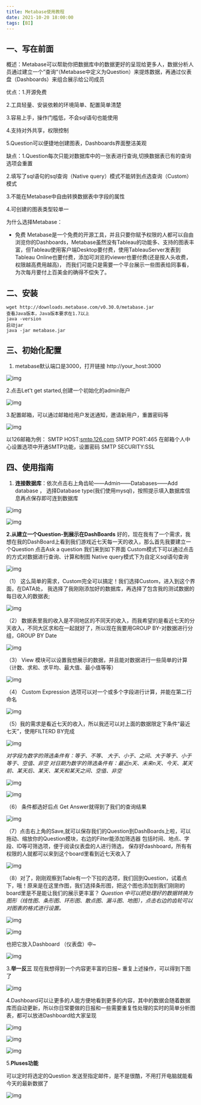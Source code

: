 ```yaml
---
title: Metabase使用教程
date: 2021-10-20 18:00:00
tags: [BI]
---
```


## **一、写在前面**

概述：Metabase可以帮助你把数据库中的数据更好的呈现给更多人，数据分析人员通过建立一个”查询“（Metabase中定义为Question）来提炼数据，再通过仪表盘（Dashboards）来组合展示给公司成员

优点：1.开源免费

2.工具轻量、安装依赖的环境简单、配置简单清楚

3.容易上手，操作门槛低，不会sql语句也能使用

4.支持对外共享，权限控制

5.Question可以便捷地创建图表，Dashboards界面整洁美观

缺点：1.Question每次只能对数据库中的一张表进行查询,切换数据表已有的查询选项会重置

2.填写了sql语句的sql查询（Native query）模式不能转到点选查询（Custom）模式

3.不能在Metabase中自由转换数据表中字段的属性

4.可创建的图表类型较单一

为什么选择Metabase：

- 免费 Metabase是一个免费的开源工具，并且只要你赋予权限的人都可以自由浏览你的Dashboards，Metabase虽然没有Tableau的功能多、支持的图表丰富，但Tableau使用客户端Desktop要付费，使用TableauServer发表到Tableau Online也要付费，添加可浏览的viewer也要付费(还是按人头收费，权限越高费用越高)， 而我们可能只是需要一个平台展示一些图表给同事看，为次每月要付上百美金的确得不偿失了。

## **二、安装**

```text
wget http://downloads.metabase.com/v0.30.0/metabase.jar
查看Java版本，Java版本要求在1.7以上
java -version
启动jar
java -jar metabase.jar
```

## **三、初始化配置**

1. metabase默认端口是3000，打开链接 http://your_host:3000

![img](https://cdn.jsdelivr.net/gh/zshipu/images/202110211650825.jpg)

2.点击Let't get started,创建一个初始化的admin账户

![img](https://cdn.jsdelivr.net/gh/zshipu/images/202110211650828.jpg)

3.配置邮箱，可以通过邮箱给用户发送通知，邀请新用户，重置密码等

![img](https://cdn.jsdelivr.net/gh/zshipu/images/202110211650829.jpg)


以126邮箱为例：
SMTP HOST:[smtp.126.com](https://link.zhihu.com/?target=http%3A//smtp.126.com/)
SMTP PORT:465
在邮箱个人中心设置选项中开通SMTP功能，设置密码
SMTP SECURITY:SSL

## **四、使用指南**

1. **连接数据库**：依次点击右上角齿轮——Admin——Databases——Add database ，
   选择Database type(我们使用mysql)，按照提示填入数据库信息再点保存即可连到数据库

![img](https://cdn.jsdelivr.net/gh/zshipu/images/202110211650830.jpg)

![img](https://cdn.jsdelivr.net/gh/zshipu/images/202110211650831.jpg)

**2.从建立一个Question-到展示在DashBoards**
好的，现在我有了一个需求，我想在我的DashBoard上看到我们游戏近七天每一天的收入，那么首先我要建立一个Question
点击Ask a question 我们来到如下界面
Custom模式下可以通过点击的方式对数据进行查询、计算和制图
Native query模式下为自定义sql语句查询

![img](https://cdn.jsdelivr.net/gh/zshipu/images/202110211650832.jpg)


（1） 这么简单的需求，Custom完全可以搞定！我们选择Custom，进入到这个界面，在DATA处， 我选择了我刚刚添加好的数据库，再选择了包含我的测试数据的每日收入的数据表;



![img](https://cdn.jsdelivr.net/gh/zshipu/images/202110211650833.jpg)


（2） 数据表里我的收入是不同地区的不同天的收入，而我希望的是看近七天的分天收入，不同大区求和在一起就好了，所以现在我要用GROUP BY-对数据进行分组，GROUP BY Date

![img](https://cdn.jsdelivr.net/gh/zshipu/images/202110211650834.jpg)


（3） View 模块可以设置我想展示的数据，并且能对数据进行一些简单的计算（计数、求和、求平均、最大值、最小值等等）

![img](https://cdn.jsdelivr.net/gh/zshipu/images/202110211650835.jpg)



（4） Custom Expression 选项可以对一个或多个字段进行计算，并能在第二行命名

![img](https://cdn.jsdelivr.net/gh/zshipu/images/202110211650836.jpg)




（5）我的需求是看近七天的收入，所以我还可以对上面的数据限定下条件“最近七天”，使用FILTERD BY完成

![img](https://cdn.jsdelivr.net/gh/zshipu/images/202110211650837.jpg)


*对字段为数字的筛选条件有：等于、不等、 大于、小于、之间、大于等于、小于等于、空值、非空
对日期为数字的筛选条件有：最近n天、未来n天、今天、某天前、某天后、某天、某天和某天之间、空值、非空*

![img](https://cdn.jsdelivr.net/gh/zshipu/images/202110211650838.jpg)

![img](https://cdn.jsdelivr.net/gh/zshipu/images/202110211650839.jpg)


（6） 条件都选好后点 Get Answer就得到了我们的查询结果

![img](https://cdn.jsdelivr.net/gh/zshipu/images/202110211650840.jpg)


（7）点击右上角的Save,就可以保存我们的Question到DashBoards上啦，可以拖动、缩放你的Question模块，右边的Filter能添加筛选器 包括时间、地点、字段、ID等可筛选项，便于阅读仪表盘的人进行筛选，
保存好dashboard，所有有权限的人就都可以来到这个board里看到近七天收入了

![img](https://cdn.jsdelivr.net/gh/zshipu/images/202110211650841.jpg)


（8）对了，刚刚观察到Table有一个下拉的选项，我们回到Question，试着点下，哦！原来是在这里作图，我们选择条形图，把这个图也添加到我们刚刚的board里是不是能让我们的展示更丰富？
*Question 中可以把处理好的数据转换为图形（线性图、条形图、环形图、散点图、漏斗图、地图），点击右边的齿轮可以对图表的格式进行设置。*

![img](https://cdn.jsdelivr.net/gh/zshipu/images/202110211650842.jpg)

![img](https://cdn.jsdelivr.net/gh/zshipu/images/202110211650843.jpg)


也把它放入Dashboard （仪表盘）中~

![img](https://cdn.jsdelivr.net/gh/zshipu/images/202110211650844.jpg)



3.**举一反三** 现在我想得到一个内容更丰富的日报~ 重复上述操作，可以得到下图了

![img](https://cdn.jsdelivr.net/gh/zshipu/images/202110211650845.jpg)

4.Dashboard可以让更多的人能方便地看到更多的内容，其中的数据会随着数据库而自动更新，所以你日常要做的日报和一些需要重复性处理的实时的简单分析图表，都可以放进Dashboard给大家呈现

![img](https://cdn.jsdelivr.net/gh/zshipu/images/202110211650846.jpg)

![img](https://cdn.jsdelivr.net/gh/zshipu/images/202110211650847.jpg)

![img](https://cdn.jsdelivr.net/gh/zshipu/images/202110211650848.jpg)



5.**Pluses功能**

可以定时将选定的Question 发送至指定邮件，是不是很酷，不用打开电脑就能看今天的最新数据了

![img](https://cdn.jsdelivr.net/gh/zshipu/images/202110211650849.jpg)